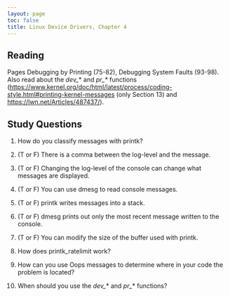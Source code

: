 ```yaml
---
layout: page
toc: false
title: Linux Device Drivers, Chapter 4
---
```


## Reading

Pages Debugging by Printing (75-82), Debugging System Faults (93-98).  Also read about the *dev_** and *pr_** functions (<https://www.kernel.org/doc/html/latest/process/coding-style.html#printing-kernel-messages> (only Section 13) and <https://lwn.net/Articles/487437/>). 

## Study Questions

1. How do you classify messages with printk?

2. (T or F) There is a comma between the log-level and the message.

3. (T or F) Changing the log-level of the console can change what messages are displayed.

4. (T or F) You can use dmesg to read console messages.

5. (T or F) printk writes messages into a stack.

6. (T or F) dmesg prints out only the most recent message written to the console.

7. (T or F) You can modify the size of the buffer used with printk.

8. How does printk_ratelimit work?

9. How can you use Oops messages to determine where in your code the problem is located?

10. When should you use the *dev_** and *pr_** functions?